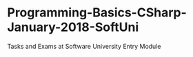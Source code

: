 # Programming-Basics-CSharp-January-2018-SoftUni
Tasks and Exams at Software University Entry Module
